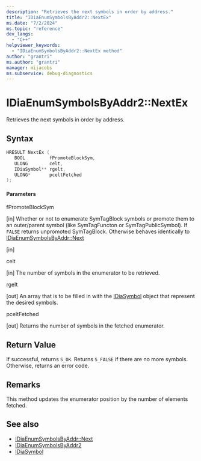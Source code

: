 ```yaml
---
description: "Retrieves the next symbols in order by address."
title: "IDiaEnumSymbolsByAddr2::NextEx"
ms.date: "7/2/2024"
ms.topic: "reference"
dev_langs:
  - "C++"
helpviewer_keywords:
  - "IDiaEnumSymbolsByAddr2::NextEx method"
author: "grantri"
ms.author: "grantri"
manager: mijacobs
ms.subservice: debug-diagnostics
---
```

# IDiaEnumSymbolsByAddr2::NextEx

Retrieves the next symbols in order by address.

## Syntax

```C++
HRESULT NextEx ( 
   BOOL         fPromoteBlockSym,
   ULONG        celt,
   IDiaSymbol** rgelt,
   ULONG*       pceltFetched
);
```

#### Parameters
 fPromoteBlockSym

[in] Whether or not to enumerate SymTagBlock symbols or promote them to an outer/parent symbol (like SymTagFuncton or SymTagPublicSymbol). If `FALSE` returns unpromoted SymTagBlock. Otherwise behaves identically to [IDiaEnumSymbolsByAddr::Next](../../debugger/debug-interface-access/idiaenumsymbolsbyaddr-next.md)

[in]

 celt

[in] The number of symbols in the enumerator to be retrieved.

 rgelt

[out] An array that is to be filled in with the [IDiaSymbol](../../debugger/debug-interface-access/idiasymbol.md) object that represent the desired symbols.

 pceltFetched

[out] Returns the number of symbols in the fetched enumerator.

## Return Value
 If successful, returns `S_OK`. Returns `S_FALSE` if there are no more symbols. Otherwise, returns an error code.

## Remarks
 This method updates the enumerator position by the number of elements fetched.

## See also
- [IDiaEnumSymbolsByAddr::Next](../../debugger/debug-interface-access/idiaenumsymbolsbyaddr-next.md)
- [IDiaEnumSymbolsByAddr2](../../debugger/debug-interface-access/idiaenumsymbolsbyaddr2.md)
- [IDiaSymbol](../../debugger/debug-interface-access/idiasymbol.md)
